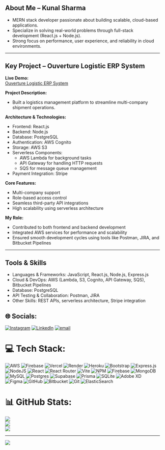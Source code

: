 ## About Me – Kunal Sharma

- MERN stack developer passionate about building scalable, cloud-based applications.
- Specialize in solving real-world problems through full-stack development (React.js + Node.js).
- Strong focus on performance, user experience, and reliability in cloud environments.

---

## Key Project – Ouverture Logistic ERP System

**Live Demo:**  
[Ouverture Logistic ERP System](https://dev.d365gcacb1uxsm.amplifyapp.com/login)

**Project Description:**

- Built a logistics management platform to streamline multi-company shipment operations.

**Architecture & Technologies:**

- Frontend: React.js  
- Backend: Node.js  
- Database: PostgreSQL  
- Authentication: AWS Cognito  
- Storage: AWS S3  
- Serverless Components:
  - AWS Lambda for background tasks  
  - API Gateway for handling HTTP requests  
  - SQS for message queue management  
- Payment Integration: Stripe

**Core Features:**

- Multi-company support  
- Role-based access control  
- Seamless third-party API integrations  
- High scalability using serverless architecture  

**My Role:**

- Contributed to both frontend and backend development  
- Integrated AWS services for performance and scalability  
- Ensured smooth development cycles using tools like Postman, JIRA, and Bitbucket Pipelines  

---

## Tools & Skills

- Languages & Frameworks: JavaScript, React.js, Node.js, Express.js  
- Cloud & DevOps: AWS (Lambda, S3, Cognito, API Gateway, SQS), Bitbucket Pipelines  
- Database: PostgreSQL  
- API Testing & Collaboration: Postman, JIRA  
- Other Skills: REST APIs, serverless architecture, Stripe integration




## 🌐 Socials:
[![Instagram](https://img.shields.io/badge/Instagram-%23E4405F.svg?logo=Instagram&logoColor=white)](https://instagram.com/_kunal_sh_arma713) [![LinkedIn](https://img.shields.io/badge/LinkedIn-%230077B5.svg?logo=linkedin&logoColor=white)](https://linkedin.com/in/kunal-sharma-860a21206) [![email](https://img.shields.io/badge/Email-D14836?logo=gmail&logoColor=white)](mailto:kunalsharma@startbitsolutions.com) 

# 💻 Tech Stack:
![AWS](https://img.shields.io/badge/AWS-%23FF9900.svg?style=for-the-badge&logo=amazon-aws&logoColor=white) ![Firebase](https://img.shields.io/badge/firebase-%23039BE5.svg?style=for-the-badge&logo=firebase) ![Vercel](https://img.shields.io/badge/vercel-%23000000.svg?style=for-the-badge&logo=vercel&logoColor=white) ![Render](https://img.shields.io/badge/Render-%46E3B7.svg?style=for-the-badge&logo=render&logoColor=white) ![Heroku](https://img.shields.io/badge/heroku-%23430098.svg?style=for-the-badge&logo=heroku&logoColor=white) ![Bootstrap](https://img.shields.io/badge/bootstrap-%238511FA.svg?style=for-the-badge&logo=bootstrap&logoColor=white) ![Express.js](https://img.shields.io/badge/express.js-%23404d59.svg?style=for-the-badge&logo=express&logoColor=%2361DAFB) ![NodeJS](https://img.shields.io/badge/node.js-6DA55F?style=for-the-badge&logo=node.js&logoColor=white) ![React](https://img.shields.io/badge/react-%2320232a.svg?style=for-the-badge&logo=react&logoColor=%2361DAFB) ![React Router](https://img.shields.io/badge/React_Router-CA4245?style=for-the-badge&logo=react-router&logoColor=white) ![Vite](https://img.shields.io/badge/vite-%23646CFF.svg?style=for-the-badge&logo=vite&logoColor=white) ![NPM](https://img.shields.io/badge/NPM-%23CB3837.svg?style=for-the-badge&logo=npm&logoColor=white) ![Firebase](https://img.shields.io/badge/firebase-a08021?style=for-the-badge&logo=firebase&logoColor=ffcd34) ![MongoDB](https://img.shields.io/badge/MongoDB-%234ea94b.svg?style=for-the-badge&logo=mongodb&logoColor=white) ![MySQL](https://img.shields.io/badge/mysql-4479A1.svg?style=for-the-badge&logo=mysql&logoColor=white) ![Postgres](https://img.shields.io/badge/postgres-%23316192.svg?style=for-the-badge&logo=postgresql&logoColor=white) ![Supabase](https://img.shields.io/badge/Supabase-3ECF8E?style=for-the-badge&logo=supabase&logoColor=white) ![Prisma](https://img.shields.io/badge/Prisma-3982CE?style=for-the-badge&logo=Prisma&logoColor=white) ![SQLite](https://img.shields.io/badge/sqlite-%2307405e.svg?style=for-the-badge&logo=sqlite&logoColor=white) ![Adobe XD](https://img.shields.io/badge/Adobe%20XD-470137?style=for-the-badge&logo=Adobe%20XD&logoColor=#FF61F6) ![Figma](https://img.shields.io/badge/figma-%23F24E1E.svg?style=for-the-badge&logo=figma&logoColor=white) ![GitHub](https://img.shields.io/badge/github-%23121011.svg?style=for-the-badge&logo=github&logoColor=white) ![Bitbucket](https://img.shields.io/badge/bitbucket-%230047B3.svg?style=for-the-badge&logo=bitbucket&logoColor=white) ![Git](https://img.shields.io/badge/git-%23F05033.svg?style=for-the-badge&logo=git&logoColor=white) ![ElasticSearch](https://img.shields.io/badge/-ElasticSearch-005571?style=for-the-badge&logo=elasticsearch)
# 📊 GitHub Stats:
![](https://github-readme-stats.vercel.app/api?username=KunalSharma713&theme=dark&hide_border=false&include_all_commits=false&count_private=false)<br/>
![](https://nirzak-streak-stats.vercel.app/?user=KunalSharma713&theme=dark&hide_border=false)<br/>
![](https://github-readme-stats.vercel.app/api/top-langs/?username=KunalSharma713&theme=dark&hide_border=false&include_all_commits=false&count_private=false&layout=compact)

---
[![](https://visitcount.itsvg.in/api?id=KunalSharma713&icon=0&color=0)](https://visitcount.itsvg.in)
